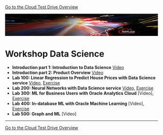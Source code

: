 [Go to the Cloud Test Drive Overview](../../readme.md)

![](./commonimages/customer_logo2.png)

# Workshop Data Science #

- **Introduction part 1: Introduction to Data Science** [Video](https://otube.oracle.com/media/1+-+Data+Science+Workshop+-+Introduction+to+Data+Science/1_pkinbt1m)
- **Introduction part 2: Product Overview** [Video](https://otube.oracle.com/media/2+-+Data+Science+Workshop+-+Product+Overview/1_fb7db7zl)
- **Lab 100: Linear Regression to Predict House Prices with Data Science service** [Video](https://otube.oracle.com/media/3+-+Data+Science+Workshop+-+Lab+100+Linear+Regression+-+Data+Science+service/1_z7v96nsn), [Exercise](./lab100/lab.md)
- **Lab 200: Neural Networks with Data Science service** [Video](https://otube.oracle.com/media/2+-+Data+Science+Workshop+-+Product+Overview/1_fb7db7zl), [Exercise](./lab200/lab.md)
- **Lab 300: ML for Business Users with Oracle Analytics Cloud** [Video], [Exercise](./lab300/lab.md)
- **Lab 400: In-database ML with Oracle Machine Learning** [Video], [Exercise](./lab400/lab.md)
- **Lab 500: Graph and ML** [Video]

---

[Go to the Cloud Test Drive Overview](../../readme.md)
